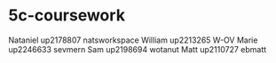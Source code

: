 # 5c-coursework

Nataniel up2178807 natsworkspace
William up2213265 W-OV
Marie up2246633 sevmern
Sam up2198694 wotanut
Matt up2110727 ebmatt
